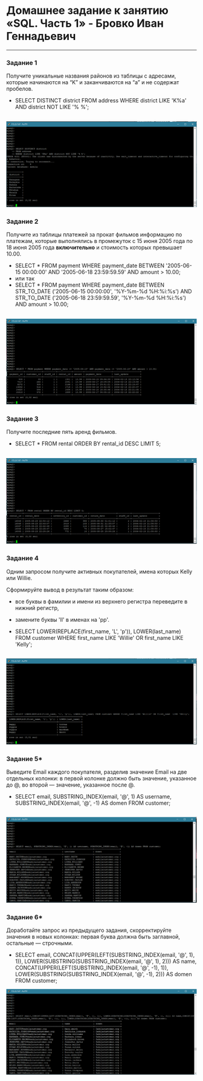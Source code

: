 # Домашнее задание к занятию «SQL. Часть 1» - Бровко Иван Геннадьевич

---

### Задание 1

Получите уникальные названия районов из таблицы с адресами, которые начинаются на “K” и заканчиваются на “a” и не содержат пробелов.

- SELECT DISTINCT district FROM address WHERE district LIKE 'K%a' AND district NOT LIKE '% %';

![скрин](img/hw-12-03/1.png)
---
### Задание 2

Получите из таблицы платежей за прокат фильмов информацию по платежам, которые выполнялись в промежуток с 15 июня 2005 года по 18 июня 2005 года **включительно** и стоимость которых превышает 10.00.

- SELECT * FROM payment WHERE payment_date BETWEEN '2005-06-15 00:00:00' AND '2005-06-18 23:59:59.59' AND amount > 10.00;
- или так
- SELECT * FROM payment WHERE payment_date BETWEEN STR_TO_DATE ('2005-06-15 00:00:00', '%Y-%m-%d %H:%i:%s') AND STR_TO_DATE ('2005-06-18 23:59:59.59', '%Y-%m-%d %H:%i:%s') AND amount > 10.00;



![скрин](img/hw-12-03/2.png)
---
### Задание 3

Получите последние пять аренд фильмов.

- SELECT * FROM rental ORDER BY rental_id DESC LIMIT 5;

![скрин](img/hw-12-03/3.png)
---
### Задание 4

Одним запросом получите активных покупателей, имена которых Kelly или Willie. 

Сформируйте вывод в результат таким образом:
- все буквы в фамилии и имени из верхнего регистра переведите в нижний регистр,
- замените буквы 'll' в именах на 'pp'.

- SELECT LOWER(REPLACE(first_name, 'L', 'p')), LOWER(last_name) FROM customer WHERE first_name LIKE 'Willie' OR first_name  LIKE 'Kelly';

![скрин](img/hw-12-03/4.png)
---

### Задание 5*

Выведите Email каждого покупателя, разделив значение Email на две отдельных колонки: в первой колонке должно быть значение, указанное до @, во второй — значение, указанное после @.

- SELECT	email, SUBSTRING_INDEX(email, '@', 1) AS username, SUBSTRING_INDEX(email, '@', -1) AS domen FROM customer;

![скрин](img/hw-12-03/5.png)
---
### Задание 6*

Доработайте запрос из предыдущего задания, скорректируйте значения в новых колонках: первая буква должна быть заглавной, остальные — строчными.

- SELECT	email,	CONCAT(UPPER(LEFT(SUBSTRING_INDEX(email, '@', 1), 1)), LOWER(SUBSTRING(SUBSTRING_INDEX(email, '@', 1), 2))) AS name,	CONCAT(UPPER(LEFT(SUBSTRING_INDEX(email, '@', -1), 1)), LOWER(SUBSTRING(SUBSTRING_INDEX(email, '@', -1), 2))) AS domen FROM customer;

![скрин](img/hw-12-03/6.png)
